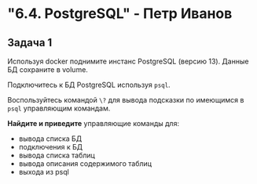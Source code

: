 <h1>"6.4. PostgreSQL" - Петр Иванов</h1>

## Задача 1

Используя docker поднимите инстанс PostgreSQL (версию 13). Данные БД сохраните в volume.

Подключитесь к БД PostgreSQL используя `psql`.

Воспользуйтесь командой `\?` для вывода подсказки по имеющимся в `psql` управляющим командам.

**Найдите и приведите** управляющие команды для:
- вывода списка БД
- подключения к БД
- вывода списка таблиц
- вывода описания содержимого таблиц
- выхода из psql



